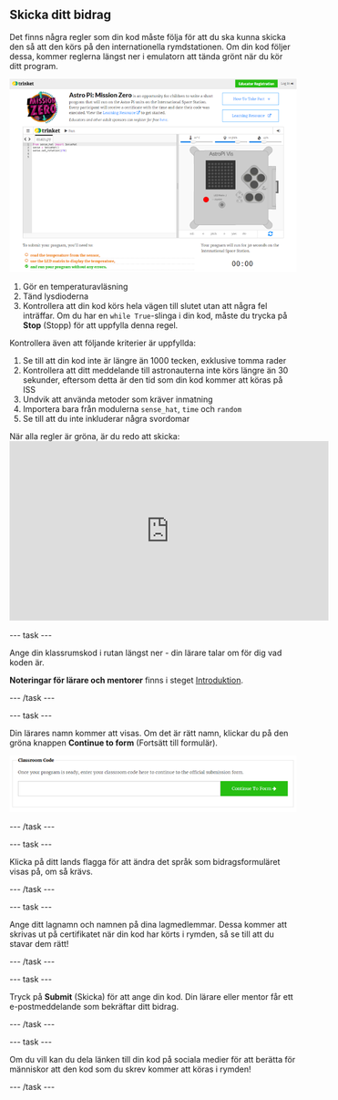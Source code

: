 ## Skicka ditt bidrag

Det finns några regler som din kod måste följa för att du ska kunna skicka den så att den körs på den internationella rymdstationen. Om din kod följer dessa, kommer reglerna längst ner i emulatorn att tända grönt när du kör ditt program.

![Validering](images/validation.png)

1. Gör en temperaturavläsning
2. Tänd lysdioderna
3. Kontrollera att din kod körs hela vägen till slutet utan att några fel inträffar. Om du har en `while True`-slinga i din kod, måste du trycka på **Stop** (Stopp) för att uppfylla denna regel.

Kontrollera även att följande kriterier är uppfyllda:

1. Se till att din kod inte är längre än 1000 tecken, exklusive tomma rader
2. Kontrollera att ditt meddelande till astronauterna inte körs längre än 30 sekunder, eftersom detta är den tid som din kod kommer att köras på ISS
3. Undvik att använda metoder som kräver inmatning
4. Importera bara från modulerna `sense_hat`, `time` och `random`
5. Se till att du inte inkluderar några svordomar

När alla regler är gröna, är du redo att skicka: <iframe width="560" height="315" src="https://www.youtube.com/embed/5sLlhf3FjdU?rel=0" frameborder="0" allowfullscreen mark="crwd-mark"></iframe> 

\--- task \---

Ange din klassrumskod i rutan längst ner - din lärare talar om för dig vad koden är.

**Noteringar för lärare och mentorer** finns i steget [Introduktion](https://projects.raspberrypi.org/en/projects/astro-pi-mission-zero/1).

\--- /task \---

\--- task \---

Din lärares namn kommer att visas. Om det är rätt namn, klickar du på den gröna knappen **Continue to form** (Fortsätt till formulär).

![Fortsätt till formulär](images/continue-to-form.png)

\--- /task \---

\--- task \---

Klicka på ditt lands flagga för att ändra det språk som bidragsformuläret visas på, om så krävs.

\--- /task \---

\--- task \---

Ange ditt lagnamn och namnen på dina lagmedlemmar. Dessa kommer att skrivas ut på certifikatet när din kod har körts i rymden, så se till att du stavar dem rätt!

\--- /task \---

\--- task \---

Tryck på **Submit** (Skicka) för att ange din kod. Din lärare eller mentor får ett e-postmeddelande som bekräftar ditt bidrag.

\--- /task \---

\--- task \---

Om du vill kan du dela länken till din kod på sociala medier för att berätta för människor att den kod som du skrev kommer att köras i rymden!

\--- /task \---